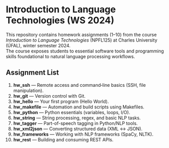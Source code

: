 # Introduction to Language Technologies (WS 2024)

This repository contains homework assignments (1–10) from the course *Introduction to Language Technologies* (NPFL125) at Charles University (ÚFAL), winter semester 2024.  
The course exposes students to essential software tools and programming skills foundational to natural language processing workflows.

## Assignment List
1. **hw_ssh** — Remote access and command‐line basics (SSH, file manipulation).  
2. **hw_git** — Version control with Git.  
3. **hw_hello** — Your first program (Hello World).  
4. **hw_makefile** — Automation and build scripts using Makefiles.  
5. **hw_python** — Python essentials (variables, loops, I/O).  
6. **hw_string** — String processing, regex, and basic NLP tasks.  
7. **hw_tagger** — Part-of-speech tagging in Python/NLP tools.  
8. **hw_xml2json** — Converting structured data (XML ↔ JSON).  
9. **hw_frameworks** — Working with NLP frameworks (SpaCy, NLTK).  
10. **hw_rest** — Building and consuming REST APIs.

